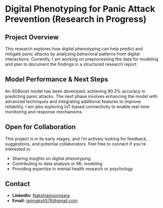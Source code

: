 # Digital Phenotyping for Panic Attack Prevention (Research in Progress)  

## Project Overview  
This research explores how digital phenotyping can help predict and mitigate panic attacks by analyzing behavioral patterns from digital interactions. Currently, I am working on preprocessing the data for modeling and plan to document the findings in a structured research report.  

## Model Performance & Next Steps
An XGBoost model has been developed, achieving 90.3% accuracy in predicting panic attacks. The next phase involves enhancing the model with advanced techniques and integrating additional features to improve reliability. I am also exploring IoT-based connectivity to enable real-time monitoring and response mechanisms.

## Open for Collaboration  
This project is in its early stages, and I’m actively looking for feedback, suggestions, and potential collaborators. Feel free to connect if you're interested in:  
- Sharing insights on digital phenotyping  
- Contributing to data analysis or ML modeling  
- Providing expertise in mental health research or psychology  


## Contact  
- **LinkedIn:** [Nakshjainsonigara](https://linkedin.com/in/nakshjainsonigara)  
- **Email:** jainnaksh576@gmail.com  
